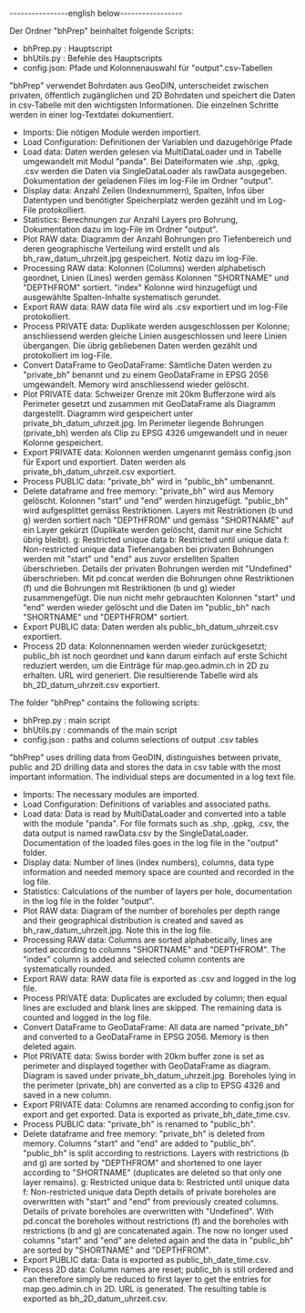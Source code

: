 ----------------english below-----------------


Der Ordner "bhPrep" beinhaltet folgende Scripts: 
- bhPrep.py : Hauptscript 
- bhUtils.py : Befehle des Hauptscripts 
- config.json: Pfade und Kolonnenauswahl für "output".csv-Tabellen 

"bhPrep" verwendet Bohrdaten aus GeoDIN, unterscheidet zwischen privaten, öffentlich zugänglichen und 2D Bohrdaten und speichert die Daten in csv-Tabelle mit den wichtigsten Informationen. Die einzelnen Schritte werden in einer log-Textdatei dokumentiert. 
- Imports: Die nötigen Module werden importiert. 
- Load Configuration: Definitionen der Variablen und dazugehörige Pfade
- Load data: Daten werden gelesen via MultiDataLoader und in Tabelle umgewandelt mit Modul "panda". Bei Dateiformaten wie .shp, .gpkg, .csv werden die Daten via SingleDataLoader als rawData ausgegeben. Dokumentation der geladenen Files im log-File im Ordner "output". 
- Display data: Anzahl Zeilen (Indexnummern), Spalten, Infos über Datentypen und benötigter Speicherplatz werden gezählt und im Log-File protokolliert. 
- Statistics: Berechnungen zur Anzahl Layers pro Bohrung, Dokumentation dazu im log-File im Ordner "output". 
- Plot RAW data: Diagramm der Anzahl Bohrungen pro Tiefenbereich und deren geographische Verteilung wird erstellt und als bh_raw_datum_uhrzeit.jpg gespeichert. Notiz dazu im log-File. 
- Processing RAW data: Kolonnen (Columns) werden alphabetisch geordnet, Linien (Lines) werden gemäss Kolonnen "SHORTNAME" und "DEPTHFROM" sortiert. "index" Kolonne wird hinzugefügt und ausgewählte Spalten-Inhalte systematisch gerundet. 
- Export RAW data: RAW data file wird als .csv exportiert und im log-File protokolliert. 
- Process PRIVATE data: Duplikate werden ausgeschlossen per Kolonne; anschliessend werden gleiche Linien ausgeschlossen und leere Linien übergangen. Die übrig gebliebenen Daten werden gezählt und protokolliert im log-File. 
- Convert DataFrame to GeoDataFrame: Sämtliche Daten werden zu "private_bh" benannt und zu einem GeoDataFrame in EPSG 2056 umgewandelt. Memory wird anschliessend wieder gelöscht. 
- Plot PRIVATE data: Schweizer Grenze mit 20km Bufferzone wird als Perimeter gesetzt und zusammen mit GeoDataFrame als Diagramm dargestellt. Diagramm wird gespeichert unter private_bh_datum_uhrzeit.jpg. Im Perimeter liegende Bohrungen (private_bh) werden als Clip zu EPSG 4326 umgewandelt und in neuer Kolonne gespeichert. 
- Export PRIVATE data: Kolonnen werden umgenannt gemäss config.json für Export und exportiert. Daten werden als private_bh_datum_uhrzeit.csv exportiert.  
- Process PUBLIC data: "private_bh" wird in "public_bh" umbenannt. 
- Delete dataframe and free memory: "private_bh" wird aus Memory gelöscht. Kolonnen "start" und "end" werden hinzugefügt. "public_bh" wird aufgesplittet gemäss Restriktionen. Layers mit Restriktionen (b und g) werden sortiert nach "DEPTHFROM" und gemäss "SHORTNAME" auf ein Layer gekürzt (Duplikate werden gelöscht, damit nur eine Schicht übrig bleibt). 
	g: Restricted unique data 
	b: Restricted until unique data 
	f: Non-restricted unique data 
	Tiefenangaben bei privaten Bohrungen werden mit "start" und "end" aus zuvor erstellten Spalten überschrieben.
	Details der privaten Bohrungen werden mit "Undefined" überschrieben. 
	Mit pd.concat werden die Bohrungen ohne Restriktionen (f) und die Bohrungen mit Restriktionen (b und g) wieder zusammengefügt. 
	Die nun nicht mehr gebrauchten Kolonnen "start" und "end" werden wieder gelöscht und die Daten im "public_bh" nach "SHORTNAME" und "DEPTHFROM" sortiert. 
- Export PUBLIC data: Daten werden als public_bh_datum_uhrzeit.csv exportiert. 
- Process 2D data: Kolonnennamen werden wieder zurückgesetzt; public_bh ist noch geordnet und kann darum einfach auf erste Schicht reduziert werden, um die Einträge für map.geo.admin.ch in 2D zu erhalten. URL wird generiert. Die resultierende Tabelle wird als bh_2D_datum_uhrzeit.csv exportiert. 





The folder "bhPrep" contains the following scripts: 
- bhPrep.py : main script 
- bhUtils.py : commands of the main script 
- config.json : paths and column selections of output .csv tables

"bhPrep" uses drilling data from GeoDIN, distinguishes between private, public and 2D drilling data and stores the data in csv table with the most important information. The individual steps are documented in a log text file. 
- Imports: The necessary modules are imported. 
- Load Configuration: Definitions of variables and associated paths.
- Load data: Data is read by MultiDataLoader and converted into a table with the module "panda". For file formats such as .shp, .gpkg, .csv, the data output is named rawData.csv by the SingleDataLoader. Documentation of the loaded files goes in the log file in the "output" folder. 
- Display data: Number of lines (index numbers), columns, data type information and needed memory space are counted and recorded in the log file.
- Statistics: Calculations of the number of layers per hole, documentation in the log file in the folder "output". 
- Plot RAW data: Diagram of the number of boreholes per depth range and their geographical distribution is created and saved as bh_raw_datum_uhrzeit.jpg. Note this in the log file. 
- Processing RAW data: Columns are sorted alphabetically, lines are sorted according to columns "SHORTNAME" and "DEPTHFROM". The "index" column is added and selected column contents are systematically rounded. 
- Export RAW data: RAW data file is exported as .csv and logged in the log file. 
- Process PRIVATE data: Duplicates are excluded by column; then equal lines are excluded and blank lines are skipped. The remaining data is counted and logged in the log file. 
- Convert DataFrame to GeoDataFrame: All data are named "private_bh" and converted to a GeoDataFrame in EPSG 2056. Memory is then deleted again. 
- Plot PRIVATE data: Swiss border with 20km buffer zone is set as perimeter and displayed together with GeoDataFrame as diagram. Diagram is saved under private_bh_datum_uhrzeit.jpg. Boreholes lying in the perimeter (private_bh) are converted as a clip to EPSG 4326 and saved in a new column. 
- Export PRIVATE data: Columns are renamed according to config.json for export and get exported. Data is exported as private_bh_date_time.csv.  
- Process PUBLIC data: "private_bh" is renamed to "public_bh". 
- Delete dataframe and free memory: "private_bh" is deleted from memory. Columns "start" and "end" are added to "public_bh". "public_bh" is split according to restrictions. Layers with restrictions (b and g) are sorted by "DEPTHFROM" and shortened to one layer according to "SHORTNAME" (duplicates are deleted so that only one layer remains). 
	g: Restricted unique data 
	b: Restricted until unique data 
	f: Non-restricted unique data 
	Depth details of private boreholes are overwritten with "start" and "end" from previously created columns.
	Details of private boreholes are overwritten with "Undefined". 
	With pd.concat the boreholes without restrictions (f) and the boreholes with restrictions (b and g) are concatenated again. 
	The now no longer used columns "start" and "end" are deleted again and the data in "public_bh" are sorted by "SHORTNAME" and "DEPTHFROM". 
- Export PUBLIC data: Data is exported as public_bh_date_time.csv. 
- Process 2D data: Column names are reset; public_bh is still ordered and can therefore simply be reduced to first layer to get the entries for map.geo.admin.ch in 2D. URL is generated. The resulting table is exported as bh_2D_datum_uhrzeit.csv. 